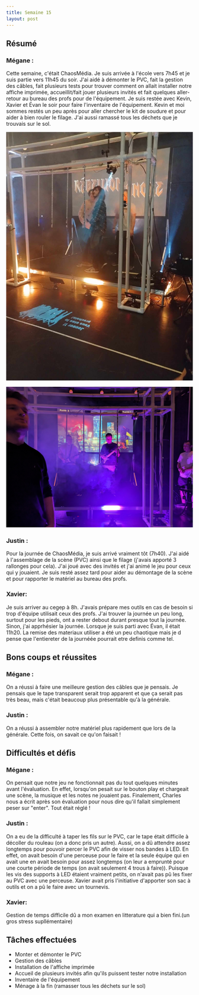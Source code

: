 ```yaml
---
title: Semaine 15
layout: post
---
```


## Résumé

### Mégane :

Cette semaine, c'était ChaosMédia. Je suis arrivée à l'école vers 7h45 et je suis partie vers 11h45 du soir. J'ai aidé à démonter le PVC, fait la gestion des câbles, fait plusieurs tests pour trouver comment on allait installer notre affiche imprimée, accueillit/fait jouer plusieurs invités et fait quelques aller-retour au bureau des profs pour de l'équipement. Je suis restée avec Kevin, Xavier et Évan le soir pour faire l'inventaire de l'équipement. Kevin et moi sommes restés un peu après pour aller chercher le kit de soudure et pour aider à bien rouler le filage. J'ai aussi ramassé tous les déchets que je trouvais sur le sol.

![ChaosMedia 1](../medias/ChaosMedia1.jpeg)

![ChaosMedia 2](../medias/ChaosMedia2.jpg)

### Justin :

Pour la journée de ChaosMédia, je suis arrivé vraiment tôt (7h40). J'ai aidé à l'assemblage de la scène (PVC) ainsi que le filage (j'avais apporté 3 rallonges pour cela). J'ai joué avec des invités et j'ai animé le jeu pour ceux qui y jouaient. Je suis resté assez tard pour aider au démontage de la scène et pour rapporter le matériel au bureau des profs.

### Xavier:

Je suis arriver au cegep à 8h. J'avais prépare mes outils en cas de besoin si trop d'équipe utilisait ceux des profs. J'ai trouver la journée un peu long, surtout pour les pieds, ont a rester debout durant presque tout la journée. Sinon, j'ai apprhésier la journée. Lorsque je suis parti avec Évan, il était 11h20. La remise des materiaux utiliser a été un peu chaotique mais je d pense que l'entiereter de la journéée pourrait etre definis comme tel.

## Bons coups et réussites

### Mégane :

On a réussi à faire une meilleure gestion des câbles que je pensais. Je pensais que le tape transparent serait trop apparent et que ça serait pas très beau, mais c'était beaucoup plus présentable qu'à la générale.

### Justin :

On a réussi à assembler notre matériel plus rapidement que lors de la générale. Cette fois, on savait ce qu'on faisait !

## Difficultés et défis

### Mégane :

On pensait que notre jeu ne fonctionnait pas du tout quelques minutes avant l'évaluation. En effet, lorsqu'on pesait sur le bouton play et chargeait une scène, la musique et les notes ne jouaient pas. Finalement, Charles nous a écrit après son évaluation pour nous dire qu'il fallait simplement peser sur "enter". Tout était réglé !

### Justin :

On a eu de la difficulté à taper les fils sur le PVC, car le tape était difficile à décoller du rouleau (on a donc pris un autre). Aussi, on a dû attendre assez longtemps pour pouvoir percer le PVC afin de visser nos bandes à LED. En effet, on avait besoin d'une perceuse pour le faire et la seule équipe qui en avait une en avait besoin pour assez longtemps (on leur a emprunté pour une courte période de temps (on avait seulement 4 trous à faire)). Puisque les vis des supports à LED étaient vraiment petits, on n'avait pas pû les fixer au PVC avec une perceuse. Xavier avait pris l'initiative d'apporter son sac à outils et on a pû le faire avec un tournevis.

### Xavier:

Gestion de temps difficile dû a mon examen en litterature qui a bien fini.(un gros stress supllémentaire)

## Tâches effectuées

- Monter et démonter le PVC
- Gestion des câbles
- Installation de l'affiche imprimée
- Accueil de plusieurs invités afin qu'ils puissent tester notre installation
- Inventaire de l'équipement
- Ménage à la fin (ramasser tous les déchets sur le sol)

